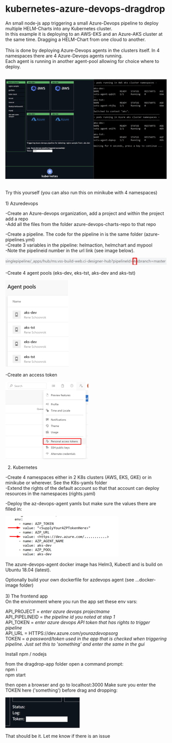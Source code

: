 # kubernetes-azure-devops-dragdrop
An small node-js app triggering a small Azure-Devops pipeline to deploy multiple HELM-Charts into any Kubernetes cluster. <br/>
In this example it is deploying to an AWS-EKS and an Azure-AKS cluster at the same time. Dragging a HELM-Chart from one cloud to another. <br/>
<br/>
This is done by deploying Azure-Devops agents in the clusters itself. In 4 namespaces there are 4 Azure-Devops agents running. <br/>
Each agent is running in another agent-pool allowing for choice where to deploy. <br/>
<br/>

![](media/azdevops2.gif)

<br/>
Try this yourself (you can also run this on minikube with 4 namespaces) <br/>
<br/>
1) Azuredevops <br/>

-Create an Azure-devops organization, add a project and within the project add a repo <br/>
-Add all the files from the folder azure-devops-charts-repo to that repo <br/>
   
-Create a pipeline. The code for the pipeline in is the same folder (azure-pipelines.yml) <br/>
-Create 3 variables in the pipeline: helmaction, helmchart and mypool <br/>
-Note the pipelineid number in the url link (see image below). <br/>

![](media/pipeline.png)

-Create 4 agent pools (eks-dev, eks-tst, aks-dev and aks-tst)

![](media/agentpools_small.png)

-Create an access token

![](media/pat.png) <br/>

2) Kubernetes <br/>

-Create 4 namespaces either in 2 K8s clusters (AWS, EKS, GKE) or in minikube or wherever. See the K8s-yamls folder <br/>
-Extend the rights of the default account so that that account can deploy resources in the namespaces (rights.yaml)<br/>

-Deploy the az-devops-agent yamls but make sure the values there are filled in: 

![](media/values2.png)

The azure-devops-agent docker image has Helm3, Kubectl and is build on Ubuntu 18.04 (latest). <br/>

Optionally build your own dockerfile for azdevops agent (see ...docker-image folder)
<br/>
<br/>
3)
The frontend app <br/>
On the environment where you run the app set these env vars:

API_PROJECT = *enter azure devops projectname* <br/>
API_PIPELINEID = *the pipeline id you noted at step 1* <br/>
API_TOKEN = *enter azure devops API token that has rights to trigger pipeline* <br/>
API_URL = HTTPS://dev.azure.com/*yourazdevopsorg* <br/>
TOKEN = *a password/token used in the app that is checked when triggering pipeline. Just set this to 'something' and enter the same in the gui* <br/>

Install npm / nodejs

from the dragdrop-app folder open a command prompt: <br/>
npm i <br/>
npm start

then open a browser and go to localhost:3000 
Make sure you enter the TOKEN here ('something') before drag and dropping:

![](media/token.png)

That should be it.
Let me know if there is an issue
